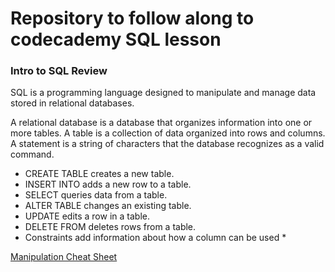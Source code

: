 # Repository to follow along to codecademy SQL lesson

### Intro to SQL Review
SQL is a programming language designed to manipulate and manage data stored in relational databases.

A relational database is a database that organizes information into one or more tables.
A table is a collection of data organized into rows and columns.
A statement is a string of characters that the database recognizes as a valid command.

* CREATE TABLE creates a new table.
* INSERT INTO adds a new row to a table.
* SELECT queries data from a table.
* ALTER TABLE changes an existing table.
* UPDATE edits a row in a table.
* DELETE FROM deletes rows from a table.
* Constraints add information about how a column can be used * 


[Manipulation Cheat Sheet](https://www.codecademy.com/learn/learn-sql/modules/learn-sql-manipulation/reference)
